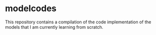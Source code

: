 # modelcodes
This repository contains a compilation of the code implementation of the models that I am currently learning from scratch.
